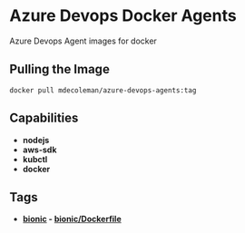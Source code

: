 # Azure Devops Docker Agents

Azure Devops Agent images for docker

## Pulling the Image
`docker pull mdecoleman/azure-devops-agents:tag`

## Capabilities
* **nodejs**
* **aws-sdk**
* **kubctl**
* **docker**

## Tags

* **[bionic](bionic/Dockerfile) - [bionic/Dockerfile](bionic/Dockerfile)**